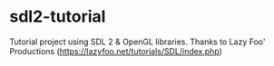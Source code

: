 # sdl2-tutorial
Tutorial project using SDL 2 &amp; OpenGL libraries. Thanks to Lazy Foo' Productions (https://lazyfoo.net/tutorials/SDL/index.php)
